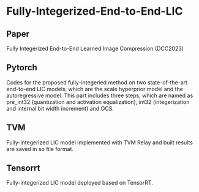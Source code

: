 # Fully-Integerized-End-to-End-LIC
## Paper
Fully Integerized End-to-End Learned Image Compression (DCC2023)

## Pytorch
Codes for the proposed fully-integeried method on two state-of-the-art end-to-end LIC models, which are the scale hyperprior model and the autoregressive model.
This part includes three steps, which are named as pre_int32 (quantization and activation equalization), int32 (integerization and internal bit width increment) and OCS.

## TVM
Fully-integerized LIC model implemented with TVM Relay and built results are saved in so file format.

## Tensorrt
Fully-integerized LIC model deployed based on TensorRT.
